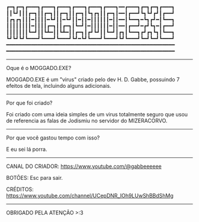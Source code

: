 ┏━┓┏━┓┏━━━┓┏━━━┓┏━━━┓┏━━━┓┏━━━┓┏━━━┓━━┏━━━┓┏━┓┏━┓┏━━━┓
┃┃┗┛┃┃┃┏━┓┃┃┏━┓┃┃┏━┓┃┃┏━┓┃┗┓┏┓┃┃┏━┓┃━━┃┏━━┛┗┓┗┛┏┛┃┏━━┛
┃┏┓┏┓┃┃┃━┃┃┃┃━┗┛┃┃━┗┛┃┃━┃┃━┃┃┃┃┃┃━┃┃━━┃┗━━┓━┗┓┏┛━┃┗━━┓
┃┃┃┃┃┃┃┃━┃┃┃┃┏━┓┃┃┏━┓┃┗━┛┃━┃┃┃┃┃┃━┃┃━━┃┏━━┛━┏┛┗┓━┃┏━━┛
┃┃┃┃┃┃┃┗━┛┃┃┗┻━┃┃┗┻━┃┃┏━┓┃┏┛┗┛┃┃┗━┛┃┏┓┃┗━━┓┏┛┏┓┗┓┃┗━━┓
┗┛┗┛┗┛┗━━━┛┗━━━┛┗━━━┛┗┛━┗┛┗━━━┛┗━━━┛┗┛┗━━━┛┗━┛┗━┛┗━━━┛
━━━━━━━━━━━━━━━━━━━━━━━━━━━━━━━━━━━━━━━━━━━━━━━━━━━━━━
━━━━━━━━━━━━━━━━━━━━━━━━━━━━━━━━━━━━━━━━━━━━━━━━━━━━━━



---------------------------------------------------------------------------------------------------------------         

                                                                                        
Oque é o MOGGADO.EXE?
                                                                                      
MOGGADO.EXE é um "virus" criado pelo dev H. D. Gabbe, possuindo 7 efeitos de tela, incluindo alguns adicionais.


---------------------------------------------------------------------------------------------------------------      


Por que foi criado?

Foi criado com uma ideia simples de um virus totalmente seguro que usou de referencia as falas de Jodismiu no servidor do MIZERACORVO.


---------------------------------------------------------------------------------------------------------------      


Por que você gastou tempo com isso?

E eu sei lá porra.


---------------------------------------------------------------------------------------------------------------      


CANAL DO CRIADOR: https://www.youtube.com/@gabbeeeeee

BOTÕES: Esc para sair.

CRÉDITOS: https://www.youtube.com/channel/UCepDNR_IOh9LUwShBBdShMg


---------------------------------------------------------------------------------------------------------------      
OBRIGADO PELA ATENÇÃO >:3
